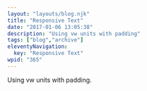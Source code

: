 ```yaml
---
layout: "layouts/blog.njk"
title: "Responsive Text"
date: "2017-01-06 13:05:38"
description: "Using vw units with padding"
tags: ["blog","archive"]
eleventyNavigation:
  key: "Responsive Text"
wpid: "365"
---
```

Using vw units with padding.